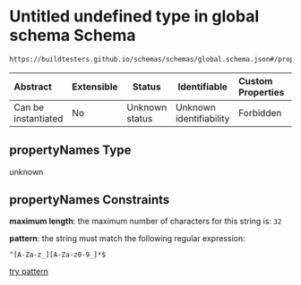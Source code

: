 # Untitled undefined type in global schema Schema

```txt
https://buildtesters.github.io/schemas/schemas/global.schema.json#/properties/buildspecs/propertyNames
```




| Abstract            | Extensible | Status         | Identifiable            | Custom Properties | Additional Properties | Access Restrictions | Defined In                                                               |
| :------------------ | ---------- | -------------- | ----------------------- | :---------------- | --------------------- | ------------------- | ------------------------------------------------------------------------ |
| Can be instantiated | No         | Unknown status | Unknown identifiability | Forbidden         | Allowed               | none                | [global.schema.json\*](../out/global.schema.json "open original schema") |

## propertyNames Type

unknown

## propertyNames Constraints

**maximum length**: the maximum number of characters for this string is: `32`

**pattern**: the string must match the following regular expression: 

```regexp
^[A-Za-z_][A-Za-z0-9_]*$
```

[try pattern](https://regexr.com/?expression=%5E%5BA-Za-z_%5D%5BA-Za-z0-9_%5D*%24 "try regular expression with regexr.com")
